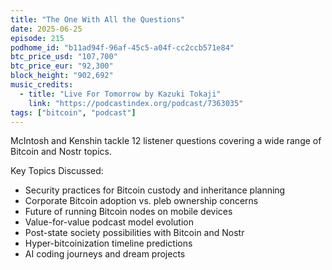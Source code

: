 ```yaml
---
title: "The One With All the Questions"
date: 2025-06-25
episode: 215
podhome_id: "b11ad94f-96af-45c5-a04f-cc2ccb571e84"
btc_price_usd: "107,700"
btc_price_eur: "92,300"
block_height: "902,692"
music_credits:
  - title: "Live For Tomorrow by Kazuki Tokaji"
    link: "https://podcastindex.org/podcast/7363035"
tags: ["bitcoin", "podcast"]
---
```

McIntosh and Kenshin tackle 12 listener questions covering a wide range of Bitcoin and Nostr topics.

Key Topics Discussed:

 - Security practices for Bitcoin custody and inheritance planning
 - Corporate Bitcoin adoption vs. pleb ownership concerns
 - Future of running Bitcoin nodes on mobile devices
 - Value-for-value podcast model evolution
 - Post-state society possibilities with Bitcoin and Nostr
 - Hyper-bitcoinization timeline predictions
- AI coding journeys and dream projects
